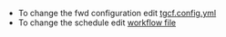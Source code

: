 

- To change the fwd configuration edit [tgcf.config.yml](/tgcf.config.yml)
- To change the schedule edit [workflow file](.github/workflows/tgcf-past.yml)
